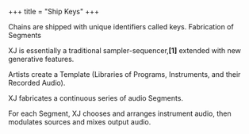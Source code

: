 +++
title = "Ship Keys"
+++

Chains are shipped with unique identifiers called keys. Fabrication of Segments

XJ is essentially a traditional sampler-sequencer,**[1]** extended with new generative features.

Artists create a Template (Libraries of Programs, Instruments, and their Recorded Audio).

XJ fabricates a continuous series of audio Segments.

For each Segment, XJ chooses and arranges instrument audio, then modulates sources and mixes output audio.